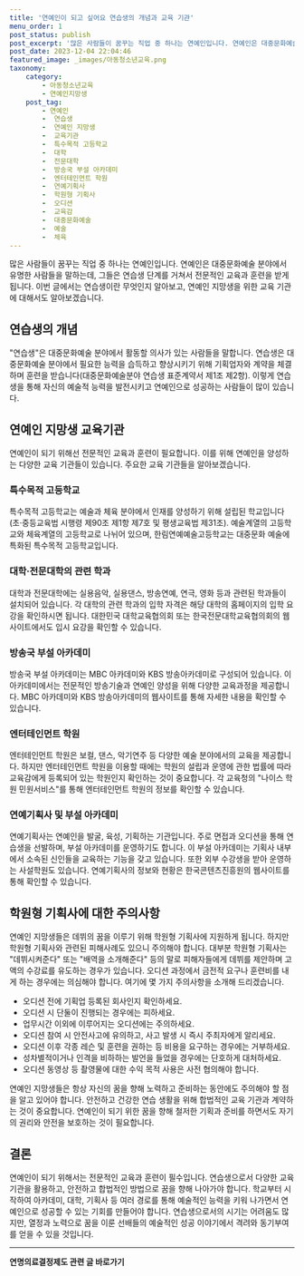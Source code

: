 ```yaml
---
title: '연예인이 되고 싶어요 연습생의 개념과 교육 기관'
menu_order: 1
post_status: publish
post_excerpt: '많은 사람들이 꿈꾸는 직업 중 하나는 연예인입니다. 연예인은 대중문화예술 분야에서 유명한 사람들을 말하는데, 그들은 연습생 단계를 거쳐서 전문적인 교육과 훈련을 받게 됩니다. 이번 글에서는 연습생이란 무엇인지 알아보고, 연예인 지망생을 위한 교육 기관에 대해서도 알아보겠습니다.'
post_date: 2023-12-04 22:04:46
featured_image: _images/아동청소년교육.png
taxonomy:
    category:
        - 아동청소년교육
        - 연예인지망생
    post_tag:
        - 연예인
        -  연습생
        -  연예인 지망생
        -  교육기관
        -  특수목적 고등학교
        -  대학
        -  전문대학
        -  방송국 부설 아카데미
        -  엔터테인먼트 학원
        -  연예기획사
        -  학원형 기획사
        -  오디션
        -  교육감
        -  대중문화예술
        -  예술
        -  체육
---
```



많은 사람들이 꿈꾸는 직업 중 하나는 연예인입니다. 연예인은 대중문화예술 분야에서 유명한 사람들을 말하는데, 그들은 연습생 단계를 거쳐서 전문적인 교육과 훈련을 받게 됩니다. 이번 글에서는 연습생이란 무엇인지 알아보고, 연예인 지망생을 위한 교육 기관에 대해서도 알아보겠습니다.

## 연습생의 개념

"연습생"은 대중문화예술 분야에서 활동할 의사가 있는 사람들을 말합니다. 연습생은 대중문화예술 분야에서 필요한 능력을 습득하고 향상시키기 위해 기획업자와 계약을 체결하며 훈련을 받습니다(대중문화예술분야 연습생 표준계약서 제1조 제2항). 이렇게 연습생을 통해 자신의 예술적 능력을 발전시키고 연예인으로 성공하는 사람들이 많이 있습니다.

## 연예인 지망생 교육기관

연예인이 되기 위해선 전문적인 교육과 훈련이 필요합니다. 이를 위해 연예인을 양성하는 다양한 교육 기관들이 있습니다. 주요한 교육 기관들을 알아보겠습니다.

### 특수목적 고등학교

특수목적 고등학교는 예술과 체육 분야에서 인재를 양성하기 위해 설립된 학교입니다(초·중등교육법 시행령 제90조 제1항 제7호 및 평생교육법 제31조). 예술계열의 고등학교와 체육계열의 고등학교로 나뉘어 있으며, 한림연예예술고등학교는 대중문화 예술에 특화된 특수목적 고등학교입니다.

### 대학·전문대학의 관련 학과

대학과 전문대학에는 실용음악, 실용댄스, 방송연예, 연극, 영화 등과 관련된 학과들이 설치되어 있습니다. 각 대학의 관련 학과의 입학 자격은 해당 대학의 홈페이지의 입학 요강을 확인하시면 됩니다. 대한민국 대학교육협의회 또는 한국전문대학교육협의회의 웹사이트에서도 입시 요강을 확인할 수 있습니다.

### 방송국 부설 아카데미

방송국 부설 아카데미는 MBC 아카데미와 KBS 방송아카데미로 구성되어 있습니다. 이 아카데미에서는 전문적인 방송기술과 연예인 양성을 위해 다양한 교육과정을 제공합니다. MBC 아카데미와 KBS 방송아카데미의 웹사이트를 통해 자세한 내용을 확인할 수 있습니다.

### 엔터테인먼트 학원

엔터테인먼트 학원은 보컬, 댄스, 악기연주 등 다양한 예술 분야에서의 교육을 제공합니다. 하지만 엔터테인먼트 학원을 이용할 때에는 학원의 설립과 운영에 관한 법률에 따라 교육감에게 등록되어 있는 학원인지 확인하는 것이 중요합니다. 각 교육청의 "나이스 학원 민원서비스"를 통해 엔터테인먼트 학원의 정보를 확인할 수 있습니다.

### 연예기획사 및 부설 아카데미

연예기획사는 연예인을 발굴, 육성, 기획하는 기관입니다. 주로 면접과 오디션을 통해 연습생을 선발하며, 부설 아카데미를 운영하기도 합니다. 이 부설 아카데미는 기획사 내부에서 소속된 신인들을 교육하는 기능을 갖고 있습니다. 또한 외부 수강생을 받아 운영하는 사설학원도 있습니다. 연예기획사의 정보와 현황은 한국콘텐츠진흥원의 웹사이트를 통해 확인할 수 있습니다.

## 학원형 기획사에 대한 주의사항

연예인 지망생들은 데뷔의 꿈을 이루기 위해 학원형 기획사에 지원하게 됩니다. 하지만 학원형 기획사와 관련된 피해사례도 있으니 주의해야 합니다. 대부분 학원형 기획사는 "데뷔시켜준다" 또는 "배역을 소개해준다" 등의 말로 피해자들에게 데뷔를 제안하며 고액의 수강료를 유도하는 경우가 있습니다. 오디션 과정에서 금전적 요구나 훈련비를 내게 하는 경우에는 의심해야 합니다. 여기에 몇 가지 주의사항을 소개해 드리겠습니다.

- 오디션 전에 기획업 등록된 회사인지 확인하세요.
- 오디션 시 단둘이 진행되는 경우에는 피하세요.
- 업무시간 이외에 이루어지는 오디션에는 주의하세요.
- 오디션 참여 시 안전사고에 유의하고, 사고 발생 시 즉시 주최자에게 알리세요.
- 오디션 이후 각종 레슨 및 훈련을 권하는 등 비용을 요구하는 경우에는 거부하세요.
- 성차별적이거나 인격을 비하하는 발언을 들었을 경우에는 단호하게 대처하세요.
- 오디션 동영상 등 촬영물에 대한 수익 목적 사용은 사전 협의해야 합니다.

연예인 지망생들은 항상 자신의 꿈을 향해 노력하고 준비하는 동안에도 주의해야 할 점을 알고 있어야 합니다. 안전하고 건강한 연습 생활을 위해 합법적인 교육 기관과 계약하는 것이 중요합니다. 연예인이 되기 위한 꿈을 향해 철저한 기획과 준비를 하면서도 자기의 권리와 안전을 보호하는 것이 필요합니다.

## 결론

연예인이 되기 위해서는 전문적인 교육과 훈련이 필수입니다. 연습생으로서 다양한 교육 기관을 활용하고, 안전하고 합법적인 방법으로 꿈을 향해 나아가야 합니다. 학교부터 시작하여 아카데미, 대학, 기획사 등 여러 경로를 통해 예술적인 능력을 키워 나가면서 연예인으로 성공할 수 있는 기회를 만들어야 합니다. 연습생으로서의 시기는 어려움도 많지만, 열정과 노력으로 꿈을 이룬 선배들의 예술적인 성공 이야기에서 격려와 동기부여를 얻을 수 있을 것입니다.
<!-- wp:separator -->
<hr class="wp-block-separator has-alpha-channel-opacity"/>
<!-- /wp:separator -->

<!-- wp:group {"backgroundColor":"base","layout":{"type":"constrained"}} -->
<div class="wp-block-group has-base-background-color has-background"><!-- wp:paragraph {"align":"center","fontSize":"medium"} -->
<p class="has-text-align-center has-large-font-size"><strong>연명의료결정제도 관련 글 바로가기</strong></p>
<!-- /wp:paragraph -->


<!-- wp:latest-posts
{"categories":[{"id":24517,"count":19,"description":"","link":"https://uknowlaw.com/category/%ec%97%b0%eb%aa%85%ec%9d%98%eb%a3%8c%ea%b2%b0%ec%a0%95%ec%a0%9c%eb%8f%84/","name":"연명의료결정제도","slug":"연명의료결정제도","taxonomy":"category","parent":0,"meta":[],"_links":{"self":[{"href":"https://uknowlaw.com/wp-json/wp/v2/categories/24517"}],"collection":[{"href":"https://uknowlaw.com/wp-json/wp/v2/categories"}],"about":[{"href":"https://uknowlaw.com/wp-json/wp/v2/taxonomies/category"}],"wp:post_type":[{"href":"https://uknowlaw.com/wp-json/wp/v2/posts?categories=24517"}],"curies":[{"name":"wp","href":"https://api.w.org/{rel}","templated":true}]}}],"postsToShow":100,"excerptLength":28,"postLayout":"grid","columns":2,"featuredImageAlign":"left","featuredImageSizeSlug":"large","fontSize":"small"} /--></div>
<!-- /wp:group -->